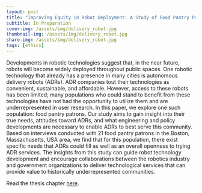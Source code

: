 ```yaml
---
layout: post
title: "Improving Equity in Robot Deployment: A Study of Food Pantry Patrons"
subtitle: In Preparation
cover-img: /assets/img/delivery_robot.jpg
thumbnail-img: /assets/img/delivery_robot.jpg
share-img: /assets/img/delivery_robot.jpg
tags: [ethics]
---
```


Developments in robotic technologies suggest that, in the near future, robots will become widely deployed throughout public spaces. One robotic technology that already has a presence in many cities is autonomous delivery robots (ADRs). 
ADR companies tout their technologies as convenient, sustainable, and affordable. 
However, access to these robots has been limited; many populations who could stand to benefit from these technologies have not had the opportunity to utilize them and are underrepresented in user research. 
In this paper, we explore one such population: food pantry patrons.
Our study aims to gain insight into their true needs, attitudes toward ADRs, and what engineering and policy developments are necessary to enable ADRs to best serve this community. Based on interviews conducted with 21 food pantry patrons in the Boston, Massachusetts, USA area, we find that for this population, there exist specific needs that ADRs could fill as well as an overall openness to trying ADR services. 
The insights from this study can guide robot technology development and encourage collaborations between the robotics industry and government organizations to deliver technological services that can provide value to historically underrepresented communities.

Read the thesis chapter [here](/assets/pdf/food_pantry.pdf).
